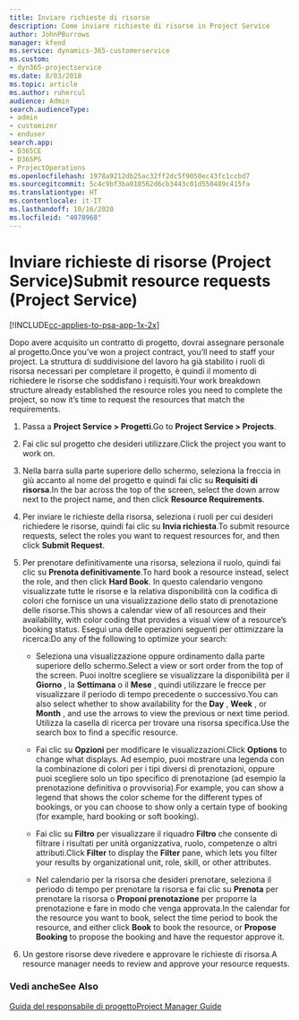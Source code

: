 ```yaml
---
title: Inviare richieste di risorse
description: Come inviare richieste di risorse in Project Service
author: JohnPBurrows
manager: kfend
ms.service: dynamics-365-customerservice
ms.custom:
- dyn365-projectservice
ms.date: 8/03/2018
ms.topic: article
ms.author: ruhercul
audience: Admin
search.audienceType:
- admin
- customizer
- enduser
search.app:
- D365CE
- D365PS
- ProjectOperations
ms.openlocfilehash: 1978a9212db25ac32ff2dc5f9050ec43fc1ccbd7
ms.sourcegitcommit: 5c4c9bf3ba018562d6cb3443c01d550489c415fa
ms.translationtype: HT
ms.contentlocale: it-IT
ms.lasthandoff: 10/16/2020
ms.locfileid: "4078968"
---
```

# <a name="submit-resource-requests-project-service"></a><span data-ttu-id="ee1df-103">Inviare richieste di risorse (Project Service)</span><span class="sxs-lookup"><span data-stu-id="ee1df-103">Submit resource requests (Project Service)</span></span>

[!INCLUDE[cc-applies-to-psa-app-1x-2x](../includes/cc-applies-to-psa-app-1x-2x.md)]

<span data-ttu-id="ee1df-104">Dopo avere acquisito un contratto di progetto, dovrai assegnare personale al progetto.</span><span class="sxs-lookup"><span data-stu-id="ee1df-104">Once you’ve won a project contract, you’ll need to staff your project.</span></span> <span data-ttu-id="ee1df-105">La struttura di suddivisione del lavoro ha già stabilito i ruoli di risorsa necessari per completare il progetto, è quindi il momento di richiedere le risorse che soddisfano i requisiti.</span><span class="sxs-lookup"><span data-stu-id="ee1df-105">Your work breakdown structure already established the resource roles you need to complete the project, so now it’s time to request the resources that match the requirements.</span></span>  
  
1.  <span data-ttu-id="ee1df-106">Passa a **Project Service > Progetti**.</span><span class="sxs-lookup"><span data-stu-id="ee1df-106">Go to **Project Service > Projects**.</span></span>  
  
2.  <span data-ttu-id="ee1df-107">Fai clic sul progetto che desideri utilizzare.</span><span class="sxs-lookup"><span data-stu-id="ee1df-107">Click the project you want to work on.</span></span>  
  
3.  <span data-ttu-id="ee1df-108">Nella barra sulla parte superiore dello schermo, seleziona la freccia in giù accanto al nome del progetto e quindi fai clic su **Requisiti di risorsa**.</span><span class="sxs-lookup"><span data-stu-id="ee1df-108">In the bar across the top of the screen, select the down arrow next to the project name, and then click **Resource Requirements**.</span></span>  
  
4.  <span data-ttu-id="ee1df-109">Per inviare le richieste della risorsa, seleziona i ruoli per cui desideri richiedere le risorse, quindi fai clic su **Invia richiesta**.</span><span class="sxs-lookup"><span data-stu-id="ee1df-109">To submit resource requests, select the roles you want to request resources for, and then click **Submit Request**.</span></span>  
  
5.  <span data-ttu-id="ee1df-110">Per prenotare definitivamente una risorsa, seleziona il ruolo, quindi fai clic su **Prenota definitivamente**.</span><span class="sxs-lookup"><span data-stu-id="ee1df-110">To hard book a resource instead, select the role, and then click **Hard Book**.</span></span> <span data-ttu-id="ee1df-111">In questo calendario vengono visualizzate tutte le risorse e la relativa disponibilità con la codifica di colori che fornisce un una visualizzazione dello stato di prenotazione delle risorse.</span><span class="sxs-lookup"><span data-stu-id="ee1df-111">This shows a calendar view of all resources and their availability, with color coding that provides a visual view of a resource’s booking status.</span></span> <span data-ttu-id="ee1df-112">Esegui una delle operazioni seguenti per ottimizzare la ricerca:</span><span class="sxs-lookup"><span data-stu-id="ee1df-112">Do any of the following to optimize your search:</span></span>  
  
    -   <span data-ttu-id="ee1df-113">Seleziona una visualizzazione oppure ordinamento dalla parte superiore dello schermo.</span><span class="sxs-lookup"><span data-stu-id="ee1df-113">Select a view or sort order from the top of the screen.</span></span> <span data-ttu-id="ee1df-114">Puoi inoltre scegliere se visualizzare la disponibilità per il **Giorno** , la **Settimana** o il **Mese** , quindi utilizzare le frecce per visualizzare il periodo di tempo precedente o successivo.</span><span class="sxs-lookup"><span data-stu-id="ee1df-114">You can also select whether to show availability for the **Day** , **Week** , or **Month** , and use the arrows to view the previous or next time period.</span></span> <span data-ttu-id="ee1df-115">Utilizza la casella di ricerca per trovare una risorsa specifica.</span><span class="sxs-lookup"><span data-stu-id="ee1df-115">Use the search box to find a specific resource.</span></span>  
  
    -   <span data-ttu-id="ee1df-116">Fai clic su **Opzioni** per modificare le visualizzazioni.</span><span class="sxs-lookup"><span data-stu-id="ee1df-116">Click **Options** to change what displays.</span></span> <span data-ttu-id="ee1df-117">Ad esempio, puoi mostrare una legenda con la combinazione di colori per i tipi diversi di prenotazioni, oppure puoi scegliere solo un tipo specifico di prenotazione (ad esempio la prenotazione definitiva o provvisoria).</span><span class="sxs-lookup"><span data-stu-id="ee1df-117">For example, you can show a legend that shows the color scheme for the different types of bookings, or you can choose to show only a certain type of booking (for example, hard booking or soft booking).</span></span>  
  
    -   <span data-ttu-id="ee1df-118">Fai clic su **Filtro** per visualizzare il riquadro **Filtro** che consente di filtrare i risultati per unità organizzativa, ruolo, competenze o altri attributi.</span><span class="sxs-lookup"><span data-stu-id="ee1df-118">Click **Filter** to display the **Filter** pane, which lets you filter your results by organizational unit, role, skill, or other attributes.</span></span>  
  
    -   <span data-ttu-id="ee1df-119">Nel calendario per la risorsa che desideri prenotare, seleziona il periodo di tempo per prenotare la risorsa e fai clic su **Prenota** per prenotare la risorsa o **Proponi prenotazione** per proporre la prenotazione e fare in modo che venga approvata.</span><span class="sxs-lookup"><span data-stu-id="ee1df-119">In the calendar for the resource you want to book, select the time period to book the resource, and either click **Book** to book the resource, or **Propose Booking** to propose the booking and have the requestor approve it.</span></span>  
  
6.  <span data-ttu-id="ee1df-120">Un gestore risorse deve rivedere e approvare le richieste di risorsa.</span><span class="sxs-lookup"><span data-stu-id="ee1df-120">A resource manager needs to review and approve your resource requests.</span></span>  
  
### <a name="see-also"></a><span data-ttu-id="ee1df-121">Vedi anche</span><span class="sxs-lookup"><span data-stu-id="ee1df-121">See Also</span></span>  
 [<span data-ttu-id="ee1df-122">Guida del responsabile di progetto</span><span class="sxs-lookup"><span data-stu-id="ee1df-122">Project Manager Guide</span></span>](../psa/project-manager-guide.md)
